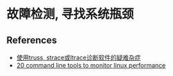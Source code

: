 # 故障检测, 寻找系统瓶颈



## References

+ [使用truss, strace或ltrace诊断软件的疑难杂症](https://www.ibm.com/developerworks/cn/linux/l-tsl/index.html)
+ [20 command line tools to monitor linux performance](https://www.tecmint.com/command-line-tools-to-monitor-linux-performance)
